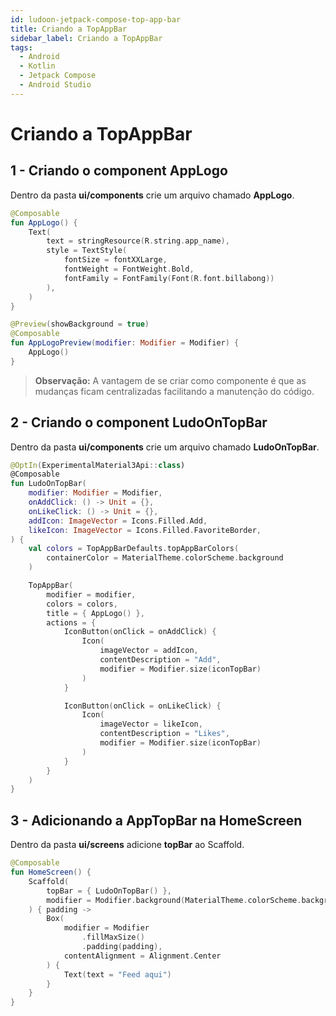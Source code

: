 ```yaml
---
id: ludoon-jetpack-compose-top-app-bar
title: Criando a TopAppBar
sidebar_label: Criando a TopAppBar
tags:
  - Android
  - Kotlin
  - Jetpack Compose
  - Android Studio
---
```


# Criando a TopAppBar

## 1 - Criando o component AppLogo

Dentro da pasta **ui/components** crie um arquivo chamado **AppLogo**.

```Kotlin
@Composable
fun AppLogo() {
    Text(
        text = stringResource(R.string.app_name),
        style = TextStyle(
            fontSize = fontXXLarge,
            fontWeight = FontWeight.Bold,
            fontFamily = FontFamily(Font(R.font.billabong))
        ),
    )
}

@Preview(showBackground = true)
@Composable
fun AppLogoPreview(modifier: Modifier = Modifier) {
    AppLogo()
}
```

> **Observação:** A vantagem de se criar como componente é que as mudanças ficam centralizadas facilitando a manutenção do código.

## 2 - Criando o component LudoOnTopBar

Dentro da pasta **ui/components** crie um arquivo chamado **LudoOnTopBar**.

```Kotlin
@OptIn(ExperimentalMaterial3Api::class)
@Composable
fun LudoOnTopBar(
    modifier: Modifier = Modifier,
    onAddClick: () -> Unit = {},
    onLikeClick: () -> Unit = {},
    addIcon: ImageVector = Icons.Filled.Add,
    likeIcon: ImageVector = Icons.Filled.FavoriteBorder,
) {
    val colors = TopAppBarDefaults.topAppBarColors(
        containerColor = MaterialTheme.colorScheme.background
    )

    TopAppBar(
        modifier = modifier,
        colors = colors,
        title = { AppLogo() },
        actions = {
            IconButton(onClick = onAddClick) {
                Icon(
                    imageVector = addIcon,
                    contentDescription = "Add",
                    modifier = Modifier.size(iconTopBar)
                )
            }

            IconButton(onClick = onLikeClick) {
                Icon(
                    imageVector = likeIcon,
                    contentDescription = "Likes",
                    modifier = Modifier.size(iconTopBar)
                )
            }
        }
    )
}
```

## 3 - Adicionando a AppTopBar na HomeScreen

Dentro da pasta **ui/screens** adicione **topBar** ao Scaffold.

```Kotlin
@Composable
fun HomeScreen() {
    Scaffold(
        topBar = { LudoOnTopBar() },
        modifier = Modifier.background(MaterialTheme.colorScheme.background)
    ) { padding ->
        Box(
            modifier = Modifier
                .fillMaxSize()
                .padding(padding),
            contentAlignment = Alignment.Center
        ) {
            Text(text = "Feed aqui")
        }
    }
}
```
